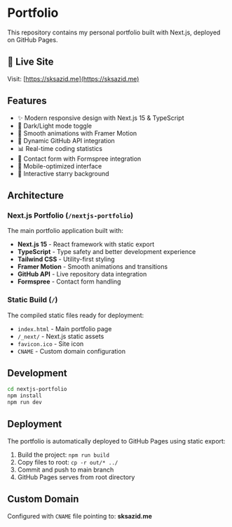 # Portfolio

This repository contains my personal portfolio built with Next.js, deployed on GitHub Pages.

## 🚀 Live Site
Visit: [https://sksazid.me](https://sksazid.me)

## Features
- ✨ Modern responsive design with Next.js 15 & TypeScript
- 🌙 Dark/Light mode toggle
- 🎨 Smooth animations with Framer Motion
- 🔗 Dynamic GitHub API integration
- 📊 Real-time coding statistics
- 📧 Contact form with Formspree integration
- 📱 Mobile-optimized interface
- 🌟 Interactive starry background

## Architecture

### Next.js Portfolio (`/nextjs-portfolio`)
The main portfolio application built with:
- **Next.js 15** - React framework with static export
- **TypeScript** - Type safety and better development experience
- **Tailwind CSS** - Utility-first styling
- **Framer Motion** - Smooth animations and transitions
- **GitHub API** - Live repository data integration
- **Formspree** - Contact form handling

### Static Build (`/`)
The compiled static files ready for deployment:
- `index.html` - Main portfolio page
- `/_next/` - Next.js static assets
- `favicon.ico` - Site icon
- `CNAME` - Custom domain configuration

## Development

```bash
cd nextjs-portfolio
npm install
npm run dev
```

## Deployment

The portfolio is automatically deployed to GitHub Pages using static export:

1. Build the project: `npm run build`
2. Copy files to root: `cp -r out/* ../`
3. Commit and push to main branch
4. GitHub Pages serves from root directory

## Custom Domain
Configured with `CNAME` file pointing to: **sksazid.me**
